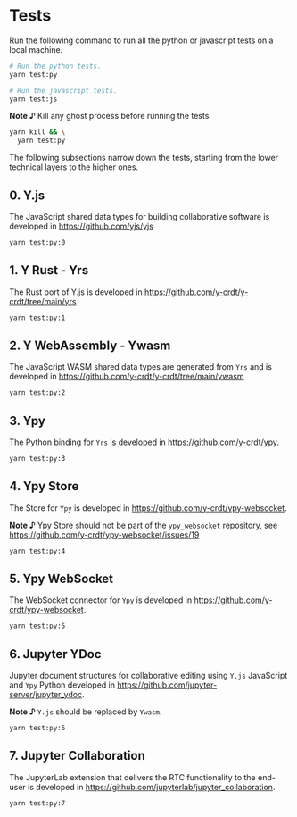 # Tests

Run the following command to run all the python or javascript tests on a local machine.

```bash
# Run the python tests.
yarn test:py
```

```bash
# Run the javascript tests.
yarn test:js
```

**Note ♪** Kill any ghost process before running the tests.

```bash
yarn kill && \
  yarn test:py
```

The following subsections narrow down the tests, starting from the lower technical layers to the higher ones.

## 0. Y.js

The JavaScript shared data types for building collaborative software is developed in https://github.com/yjs/yjs

```bash
yarn test:py:0
```

## 1. Y Rust - Yrs

The Rust port of Y.js is developed in https://github.com/y-crdt/y-crdt/tree/main/yrs.

```bash
yarn test:py:1
```

## 2. Y WebAssembly - Ywasm

The JavaScript WASM shared data types are generated from `Yrs` and is developed in https://github.com/y-crdt/y-crdt/tree/main/ywasm

```bash
yarn test:py:2
```

## 3. Ypy

The Python binding for `Yrs` is developed in https://github.com/y-crdt/ypy.

```bash
yarn test:py:3
```

## 4. Ypy Store

The Store for `Ypy` is developed in https://github.com/y-crdt/ypy-websocket.

**Note ♪** Ypy Store should not be part of the `ypy_websocket` repository, see https://github.com/y-crdt/ypy-websocket/issues/19

```bash
yarn test:py:4
```

## 5. Ypy WebSocket

The WebSocket connector for `Ypy` is developed in https://github.com/y-crdt/ypy-websocket.

```bash
yarn test:py:5
```

## 6. Jupyter YDoc

Jupyter document structures for collaborative editing using `Y.js` JavaScript and `Ypy` Python developed in https://github.com/jupyter-server/jupyter_ydoc.

**Note ♪** `Y.js` should be replaced by `Ywasm`.

```bash
yarn test:py:6
```

## 7. Jupyter Collaboration

The JupyterLab extension that delivers the RTC functionality to the end-user is developed in https://github.com/jupyterlab/jupyter_collaboration.

```bash
yarn test:py:7
```
